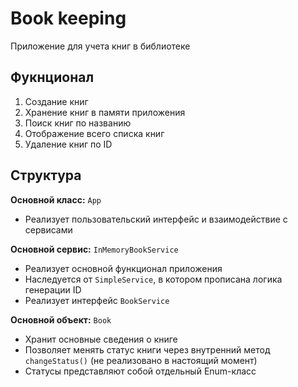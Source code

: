 # Book keeping

Приложение для учета книг в библиотеке

## Фукнционал
1. Создание книг
2. Хранение книг в памяти приложения
3. Поиск книг по названию
4. Отображение всего списка книг
5. Удаление книг по ID

## Структура

**Основной класс:** `App` <br>
- Реализует пользовательский интерфейс и взаимодействие с сервисами

**Основной сервис:** `InMemoryBookService` <br>
- Реализует основной функционал приложения <br>
- Наследуется от `SimpleService`, в котором прописана логика генерации ID <br>
- Реализует интерфейс `BookService`

**Основной объект:** `Book` <br>
- Хранит основные сведения о книге
- Позволяет менять статус книги через внутренний метод `changeStatus()` (не реализовано в настоящий момент)
- Статусы представляют собой отдельный Enum-класс
